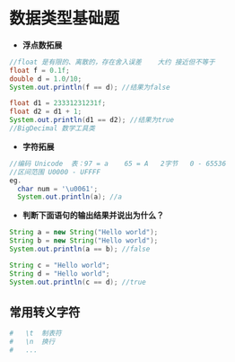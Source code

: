 # 数据类型基础题

- **浮点数拓展**

```java
//float 是有限的、离散的，存在舍入误差    大约 接近但不等于
float f = 0.1f;
double d = 1.0/10;
System.out.println(f == d); //结果为false

float d1 = 23331231231f;
float d2 = d1 + 1;
System.out.println(d1 == d2); //结果为true
//BigDecimal 数学工具类

```



- **字符拓展**

```java
//编码 Unicode  表：97 = a    65 = A   2字节   0 - 65536
//区间范围 U0000 - UFFFF
eg.
  char num = '\u0061';
  System.out.println(a); //a
```



- **判断下面语句的输出结果并说出为什么？**

```java
String a = new String("Hello world");
String b = new String("Hello world");
System.out.println(a == b); //false

String c = "Hello world";
String d = "Hello world";
System.out.println(c == d); //true
```



## 常用转义字符

```bash
#   \t	制表符
#   \n	换行
#   ...
```

# 

